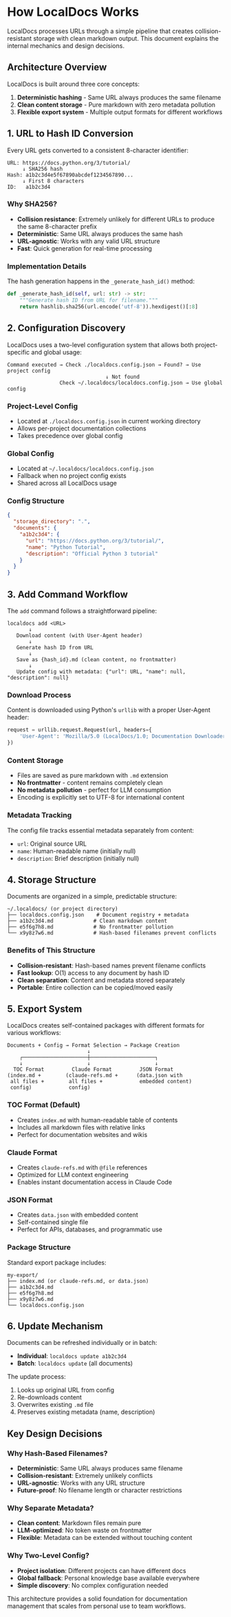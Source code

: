 # How LocalDocs Works

LocalDocs processes URLs through a simple pipeline that creates collision-resistant storage with clean markdown output. This document explains the internal mechanics and design decisions.

## Architecture Overview

LocalDocs is built around three core concepts:
1. **Deterministic hashing** - Same URL always produces the same filename
2. **Clean content storage** - Pure markdown with zero metadata pollution
3. **Flexible export system** - Multiple output formats for different workflows

## 1. URL to Hash ID Conversion

Every URL gets converted to a consistent 8-character identifier:

```
URL: https://docs.python.org/3/tutorial/
     ↓ SHA256 hash
Hash: a1b2c3d4e5f67890abcdef1234567890...
     ↓ First 8 characters  
ID:   a1b2c3d4
```

### Why SHA256?

- **Collision resistance**: Extremely unlikely for different URLs to produce the same 8-character prefix
- **Deterministic**: Same URL always produces the same hash
- **URL-agnostic**: Works with any valid URL structure
- **Fast**: Quick generation for real-time processing

### Implementation Details

The hash generation happens in the `_generate_hash_id()` method:

```python
def _generate_hash_id(self, url: str) -> str:
    """Generate hash ID from URL for filename."""
    return hashlib.sha256(url.encode('utf-8')).hexdigest()[:8]
```

## 2. Configuration Discovery

LocalDocs uses a two-level configuration system that allows both project-specific and global usage:

```
Command executed → Check ./localdocs.config.json → Found? → Use project config
                                ↓ Not found
                 Check ~/.localdocs/localdocs.config.json → Use global config
```

### Project-Level Config
- Located at `./localdocs.config.json` in current working directory
- Allows per-project documentation collections
- Takes precedence over global config

### Global Config
- Located at `~/.localdocs/localdocs.config.json`
- Fallback when no project config exists
- Shared across all LocalDocs usage

### Config Structure

```json
{
  "storage_directory": ".",
  "documents": {
    "a1b2c3d4": {
      "url": "https://docs.python.org/3/tutorial/",
      "name": "Python Tutorial",
      "description": "Official Python 3 tutorial"
    }
  }
}
```

## 3. Add Command Workflow

The `add` command follows a straightforward pipeline:

```
localdocs add <URL>
       ↓
   Download content (with User-Agent header)
       ↓
   Generate hash ID from URL
       ↓
   Save as {hash_id}.md (clean content, no frontmatter)
       ↓
   Update config with metadata: {"url": URL, "name": null, "description": null}
```

### Download Process

Content is downloaded using Python's `urllib` with a proper User-Agent header:

```python
request = urllib.request.Request(url, headers={
    'User-Agent': 'Mozilla/5.0 (LocalDocs/1.0; Documentation Downloader)'
})
```

### Content Storage

- Files are saved as pure markdown with `.md` extension
- **No frontmatter** - content remains completely clean
- **No metadata pollution** - perfect for LLM consumption
- Encoding is explicitly set to UTF-8 for international content

### Metadata Tracking

The config file tracks essential metadata separately from content:
- `url`: Original source URL
- `name`: Human-readable name (initially null)
- `description`: Brief description (initially null)

## 4. Storage Structure

Documents are organized in a simple, predictable structure:

```
~/.localdocs/ (or project directory)
├── localdocs.config.json    # Document registry + metadata
├── a1b2c3d4.md             # Clean markdown content
├── e5f6g7h8.md             # No frontmatter pollution
└── x9y8z7w6.md             # Hash-based filenames prevent conflicts
```

### Benefits of This Structure

- **Collision-resistant**: Hash-based names prevent filename conflicts
- **Fast lookup**: O(1) access to any document by hash ID
- **Clean separation**: Content and metadata stored separately
- **Portable**: Entire collection can be copied/moved easily

## 5. Export System

LocalDocs creates self-contained packages with different formats for various workflows:

```
Documents + Config → Format Selection → Package Creation
                          ↓
    ┌─────────────────────┼─────────────────────┐
    ↓                     ↓                     ↓
  TOC Format         Claude Format         JSON Format
(index.md +        (claude-refs.md +      (data.json with
 all files +        all files +            embedded content)
 config)            config)
```

### TOC Format (Default)
- Creates `index.md` with human-readable table of contents
- Includes all markdown files with relative links
- Perfect for documentation websites and wikis

### Claude Format
- Creates `claude-refs.md` with `@file` references
- Optimized for LLM context engineering
- Enables instant documentation access in Claude Code

### JSON Format
- Creates `data.json` with embedded content
- Self-contained single file
- Perfect for APIs, databases, and programmatic use

### Package Structure

Standard export package includes:
```
my-export/
├── index.md (or claude-refs.md, or data.json)
├── a1b2c3d4.md
├── e5f6g7h8.md
├── x9y8z7w6.md
└── localdocs.config.json
```

## 6. Update Mechanism

Documents can be refreshed individually or in batch:

- **Individual**: `localdocs update a1b2c3d4`
- **Batch**: `localdocs update` (all documents)

The update process:
1. Looks up original URL from config
2. Re-downloads content
3. Overwrites existing `.md` file
4. Preserves existing metadata (name, description)

## Key Design Decisions

### Why Hash-Based Filenames?
- **Deterministic**: Same URL always produces same filename
- **Collision-resistant**: Extremely unlikely conflicts
- **URL-agnostic**: Works with any URL structure
- **Future-proof**: No filename length or character restrictions

### Why Separate Metadata?
- **Clean content**: Markdown files remain pure
- **LLM-optimized**: No token waste on frontmatter
- **Flexible**: Metadata can be extended without touching content

### Why Two-Level Config?
- **Project isolation**: Different projects can have different docs
- **Global fallback**: Personal knowledge base available everywhere
- **Simple discovery**: No complex configuration needed

This architecture provides a solid foundation for documentation management that scales from personal use to team workflows.